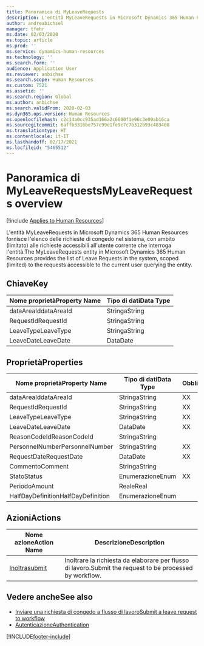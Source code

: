 ```yaml
---
title: Panoramica di MyLeaveRequests
description: L'entità MyLeaveRequests in Microsoft Dynamics 365 Human Resources fornisce l'elenco delle richieste di congedo nel sistema, con ambito (limitato) alle richieste accessibili all'utente corrente che interroga l'entità.
author: andreabichsel
manager: tfehr
ms.date: 02/03/2020
ms.topic: article
ms.prod: ''
ms.service: dynamics-human-resources
ms.technology: ''
ms.search.form: ''
audience: Application User
ms.reviewer: anbichse
ms.search.scope: Human Resources
ms.custom: 7521
ms.assetid: ''
ms.search.region: Global
ms.author: anbichse
ms.search.validFrom: 2020-02-03
ms.dyn365.ops.version: Human Resources
ms.openlocfilehash: c2c14a0cc935ad166a2c6600f1e96c3e09ab16ca
ms.sourcegitcommit: 6affb3316be757c99e1fe9c7c7b312b93c483408
ms.translationtype: HT
ms.contentlocale: it-IT
ms.lasthandoff: 02/17/2021
ms.locfileid: "5465512"
---
```

# <a name="myleaverequests-overview"></a><span data-ttu-id="1d6fd-103">Panoramica di MyLeaveRequests</span><span class="sxs-lookup"><span data-stu-id="1d6fd-103">MyLeaveRequests overview</span></span>

[!include [Applies to Human Resources](../includes/applies-to-hr.md)]

<span data-ttu-id="1d6fd-104">L'entità MyLeaveRequests in Microsoft Dynamics 365 Human Resources fornisce l'elenco delle richieste di congedo nel sistema, con ambito (limitato) alle richieste accessibili all'utente corrente che interroga l'entità.</span><span class="sxs-lookup"><span data-stu-id="1d6fd-104">The MyLeaveRequests entity in Microsoft Dynamics 365 Human Resources provides the list of Leave Requests in the system, scoped (limited) to the requests accessible to the current user querying the entity.</span></span>

## <a name="key"></a><span data-ttu-id="1d6fd-105">Chiave</span><span class="sxs-lookup"><span data-stu-id="1d6fd-105">Key</span></span>

  | <span data-ttu-id="1d6fd-106">Nome proprietà</span><span class="sxs-lookup"><span data-stu-id="1d6fd-106">Property Name</span></span> | <span data-ttu-id="1d6fd-107">Tipo di dati</span><span class="sxs-lookup"><span data-stu-id="1d6fd-107">Data Type</span></span> |
  |---------------|-----------|
  | <span data-ttu-id="1d6fd-108">dataAreaId</span><span class="sxs-lookup"><span data-stu-id="1d6fd-108">dataAreaId</span></span>    | <span data-ttu-id="1d6fd-109">Stringa</span><span class="sxs-lookup"><span data-stu-id="1d6fd-109">String</span></span>    |
  | <span data-ttu-id="1d6fd-110">RequestId</span><span class="sxs-lookup"><span data-stu-id="1d6fd-110">RequestId</span></span>     | <span data-ttu-id="1d6fd-111">Stringa</span><span class="sxs-lookup"><span data-stu-id="1d6fd-111">String</span></span>    |
  | <span data-ttu-id="1d6fd-112">LeaveType</span><span class="sxs-lookup"><span data-stu-id="1d6fd-112">LeaveType</span></span>     | <span data-ttu-id="1d6fd-113">Stringa</span><span class="sxs-lookup"><span data-stu-id="1d6fd-113">String</span></span>    |
  | <span data-ttu-id="1d6fd-114">LeaveDate</span><span class="sxs-lookup"><span data-stu-id="1d6fd-114">LeaveDate</span></span>     | <span data-ttu-id="1d6fd-115">Data</span><span class="sxs-lookup"><span data-stu-id="1d6fd-115">Date</span></span>      |
  
## <a name="properties"></a><span data-ttu-id="1d6fd-116">Proprietà</span><span class="sxs-lookup"><span data-stu-id="1d6fd-116">Properties</span></span>

  | <span data-ttu-id="1d6fd-117">Nome proprietà</span><span class="sxs-lookup"><span data-stu-id="1d6fd-117">Property Name</span></span>     | <span data-ttu-id="1d6fd-118">Tipo di dati</span><span class="sxs-lookup"><span data-stu-id="1d6fd-118">Data Type</span></span> | <span data-ttu-id="1d6fd-119">Obbligatorio</span><span class="sxs-lookup"><span data-stu-id="1d6fd-119">Required</span></span> |
  |-------------------|-----------|----------|
  | <span data-ttu-id="1d6fd-120">dataAreaId</span><span class="sxs-lookup"><span data-stu-id="1d6fd-120">dataAreaId</span></span>        | <span data-ttu-id="1d6fd-121">Stringa</span><span class="sxs-lookup"><span data-stu-id="1d6fd-121">String</span></span>    | <span data-ttu-id="1d6fd-122">X</span><span class="sxs-lookup"><span data-stu-id="1d6fd-122">X</span></span>        |
  | <span data-ttu-id="1d6fd-123">RequestId</span><span class="sxs-lookup"><span data-stu-id="1d6fd-123">RequestId</span></span>         | <span data-ttu-id="1d6fd-124">Stringa</span><span class="sxs-lookup"><span data-stu-id="1d6fd-124">String</span></span>    | <span data-ttu-id="1d6fd-125">X</span><span class="sxs-lookup"><span data-stu-id="1d6fd-125">X</span></span>        |
  | <span data-ttu-id="1d6fd-126">LeaveType</span><span class="sxs-lookup"><span data-stu-id="1d6fd-126">LeaveType</span></span>         | <span data-ttu-id="1d6fd-127">Stringa</span><span class="sxs-lookup"><span data-stu-id="1d6fd-127">String</span></span>    | <span data-ttu-id="1d6fd-128">X</span><span class="sxs-lookup"><span data-stu-id="1d6fd-128">X</span></span>        |
  | <span data-ttu-id="1d6fd-129">LeaveDate</span><span class="sxs-lookup"><span data-stu-id="1d6fd-129">LeaveDate</span></span>         | <span data-ttu-id="1d6fd-130">Data</span><span class="sxs-lookup"><span data-stu-id="1d6fd-130">Date</span></span>      | <span data-ttu-id="1d6fd-131">X</span><span class="sxs-lookup"><span data-stu-id="1d6fd-131">X</span></span>        |
  | <span data-ttu-id="1d6fd-132">ReasonCodeId</span><span class="sxs-lookup"><span data-stu-id="1d6fd-132">ReasonCodeId</span></span>      | <span data-ttu-id="1d6fd-133">Stringa</span><span class="sxs-lookup"><span data-stu-id="1d6fd-133">String</span></span>    |          |
  | <span data-ttu-id="1d6fd-134">PersonnelNumber</span><span class="sxs-lookup"><span data-stu-id="1d6fd-134">PersonnelNumber</span></span>   | <span data-ttu-id="1d6fd-135">Stringa</span><span class="sxs-lookup"><span data-stu-id="1d6fd-135">String</span></span>    | <span data-ttu-id="1d6fd-136">X</span><span class="sxs-lookup"><span data-stu-id="1d6fd-136">X</span></span>        |
  | <span data-ttu-id="1d6fd-137">RequestDate</span><span class="sxs-lookup"><span data-stu-id="1d6fd-137">RequestDate</span></span>       | <span data-ttu-id="1d6fd-138">Data</span><span class="sxs-lookup"><span data-stu-id="1d6fd-138">Date</span></span>      | <span data-ttu-id="1d6fd-139">X</span><span class="sxs-lookup"><span data-stu-id="1d6fd-139">X</span></span>        |
  | <span data-ttu-id="1d6fd-140">Commento</span><span class="sxs-lookup"><span data-stu-id="1d6fd-140">Comment</span></span>           | <span data-ttu-id="1d6fd-141">Stringa</span><span class="sxs-lookup"><span data-stu-id="1d6fd-141">String</span></span>    |          |
  | <span data-ttu-id="1d6fd-142">Stato</span><span class="sxs-lookup"><span data-stu-id="1d6fd-142">Status</span></span>            | <span data-ttu-id="1d6fd-143">Enumerazione</span><span class="sxs-lookup"><span data-stu-id="1d6fd-143">Enum</span></span>      | <span data-ttu-id="1d6fd-144">X</span><span class="sxs-lookup"><span data-stu-id="1d6fd-144">X</span></span>        |
  | <span data-ttu-id="1d6fd-145">Periodo</span><span class="sxs-lookup"><span data-stu-id="1d6fd-145">Amount</span></span>            | <span data-ttu-id="1d6fd-146">Reale</span><span class="sxs-lookup"><span data-stu-id="1d6fd-146">Real</span></span>      |          |
  | <span data-ttu-id="1d6fd-147">HalfDayDefinition</span><span class="sxs-lookup"><span data-stu-id="1d6fd-147">HalfDayDefinition</span></span> | <span data-ttu-id="1d6fd-148">Enumerazione</span><span class="sxs-lookup"><span data-stu-id="1d6fd-148">Enum</span></span>      |          |

## <a name="actions"></a><span data-ttu-id="1d6fd-149">Azioni</span><span class="sxs-lookup"><span data-stu-id="1d6fd-149">Actions</span></span>

 | <span data-ttu-id="1d6fd-150">Nome azione</span><span class="sxs-lookup"><span data-stu-id="1d6fd-150">Action Name</span></span>                               | <span data-ttu-id="1d6fd-151">Descrizione</span><span class="sxs-lookup"><span data-stu-id="1d6fd-151">Description</span></span>                                     |
 |-------------------------------------------|-------------------------------------------------|
 | [<span data-ttu-id="1d6fd-152">Inoltra</span><span class="sxs-lookup"><span data-stu-id="1d6fd-152">submit</span></span>](hr-developer-api-myleaverequests-submit.md)   | <span data-ttu-id="1d6fd-153">Inoltrare la richiesta da elaborare per flusso di lavoro.</span><span class="sxs-lookup"><span data-stu-id="1d6fd-153">Submit the request to be processed by workflow.</span></span> |

## <a name="see-also"></a><span data-ttu-id="1d6fd-154">Vedere anche</span><span class="sxs-lookup"><span data-stu-id="1d6fd-154">See also</span></span>

- [<span data-ttu-id="1d6fd-155">Inviare una richiesta di congedo a flusso di lavoro</span><span class="sxs-lookup"><span data-stu-id="1d6fd-155">Submit a leave request to workflow</span></span>](hr-developer-api-myleaverequests-submit.md)
- [<span data-ttu-id="1d6fd-156">Autenticazione</span><span class="sxs-lookup"><span data-stu-id="1d6fd-156">Authentication</span></span>](hr-developer-api-authentication.md)

[!INCLUDE[footer-include](../includes/footer-banner.md)]
